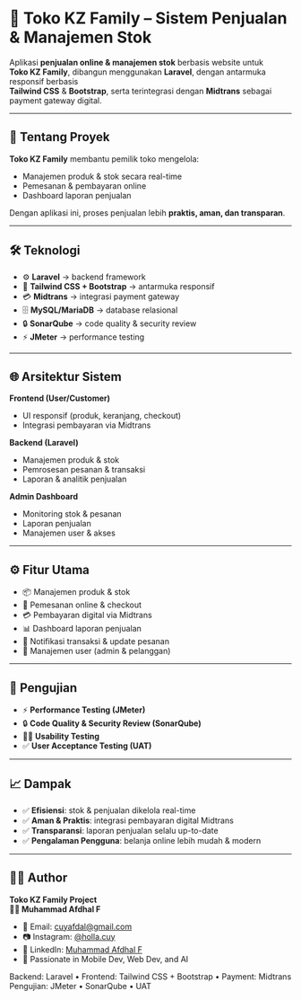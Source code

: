 # 🛒 Toko KZ Family – Sistem Penjualan & Manajemen Stok

Aplikasi **penjualan online & manajemen stok** berbasis website untuk  
**Toko KZ Family**, dibangun menggunakan **Laravel**, dengan antarmuka responsif berbasis  
**Tailwind CSS** & **Bootstrap**, serta terintegrasi dengan **Midtrans** sebagai payment gateway digital.  

---

## 📌 Tentang Proyek
**Toko KZ Family** membantu pemilik toko mengelola:
- Manajemen produk & stok secara real-time
- Pemesanan & pembayaran online
- Dashboard laporan penjualan

Dengan aplikasi ini, proses penjualan lebih **praktis, aman, dan transparan**.

---

## 🛠️ Teknologi
- ⚙️ **Laravel** → backend framework
- 🎨 **Tailwind CSS + Bootstrap** → antarmuka responsif
- 💳 **Midtrans** → integrasi payment gateway
- 🗄️ **MySQL/MariaDB** → database relasional
- 🔒 **SonarQube** → code quality & security review
- ⚡ **JMeter** → performance testing

---

## 🌐 Arsitektur Sistem
**Frontend (User/Customer)**
- UI responsif (produk, keranjang, checkout)
- Integrasi pembayaran via Midtrans

**Backend (Laravel)**
- Manajemen produk & stok
- Pemrosesan pesanan & transaksi
- Laporan & analitik penjualan

**Admin Dashboard**
- Monitoring stok & pesanan
- Laporan penjualan
- Manajemen user & akses

---

## ⚙️ Fitur Utama
- 📦 Manajemen produk & stok
- 🛒 Pemesanan online & checkout
- 💳 Pembayaran digital via Midtrans
- 📊 Dashboard laporan penjualan
- 🔔 Notifikasi transaksi & update pesanan
- 👥 Manajemen user (admin & pelanggan)

---

## 🧪 Pengujian
- ⚡ **Performance Testing (JMeter)**
- 🔒 **Code Quality & Security Review (SonarQube)**
- 👨‍💻 **Usability Testing**
- ✅ **User Acceptance Testing (UAT)**

---

## 📈 Dampak
- ✅ **Efisiensi**: stok & penjualan dikelola real-time  
- ✅ **Aman & Praktis**: integrasi pembayaran digital Midtrans  
- ✅ **Transparansi**: laporan penjualan selalu up-to-date  
- ✅ **Pengalaman Pengguna**: belanja online lebih mudah & modern  

---

## 🙋‍♂️ Author
**Toko KZ Family Project**  
**👨‍💻 Muhammad Afdhal F**

- 📧 Email: [cuyafdal@gmail.com](mailto:muhammad.afdhal.f01@gmail.com)  
- 📷 Instagram: [@holla.cuy](https://instagram.com/holla.cuy)  
- 💼 LinkedIn: [Muhammad Afdhal F](https://id.linkedin.com/in/muhammad-afdhal-f-3b3317217)  
- 🧠 Passionate in Mobile Dev, Web Dev, and AI


Backend: Laravel • Frontend: Tailwind CSS + Bootstrap • Payment: Midtrans  
Pengujian: JMeter • SonarQube • UAT
